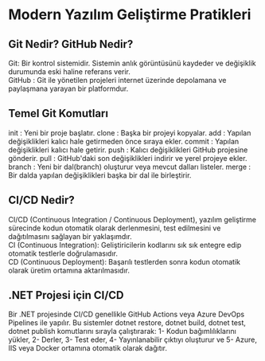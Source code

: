 # Modern Yazılım Geliştirme Pratikleri

## Git Nedir? GitHub Nedir?
Git: Bir kontrol sistemidir. Sistemin anlık görüntüsünü kaydeder ve değişiklik durumunda eski haline referans verir.<br>
GitHub : Git ile yönetilen projeleri internet üzerinde depolamana ve paylaşmana yarayan bir platformdur.

## Temel Git Komutları
init : Yeni bir proje başlatır.
clone : Başka bir projeyi kopyalar.
add : Yapılan değişiklikleri kalıcı hale getirmeden önce sıraya ekler.
commit : Yapılan değişiklikleri kalıcı hale getirir.
push : Kalıcı değişiklikleri GitHub projesine gönderir.
pull : GitHub'daki son değişiklikleri indirir ve yerel projeye ekler.
branch : Yeni bir dal(branch) oluşturur veya mevcut dalları listeler.
merge : Bir dalda yapılan değişiklikleri başka bir dal ile birleştirir.

## CI/CD Nedir?
CI/CD (Continuous Integration / Continuous Deployment), yazılım geliştirme sürecinde kodun otomatik olarak derlenmesini, test edilmesini ve dağıtılmasını sağlayan bir yaklaşımdır.<br>
CI (Continuous Integration): Geliştiricilerin kodlarını sık sık entegre edip otomatik testlerle doğrulamasıdır.<br>
CD (Continuous Deployment): Başarılı testlerden sonra kodun otomatik olarak üretim ortamına aktarılmasıdır.

## .NET Projesi için CI/CD
Bir .NET projesinde CI/CD genellikle GitHub Actions veya Azure DevOps Pipelines ile yapılır.
Bu sistemler dotnet restore, dotnet build, dotnet test, dotnet publish komutlarını sırayla çalıştırarak:
1- Kodun bağımlılıklarını yükler,
2- Derler,
3- Test eder,
4- Yayınlanabilir çıktıyı oluşturur ve
5- Azure, IIS veya Docker ortamına otomatik olarak dağıtır.

